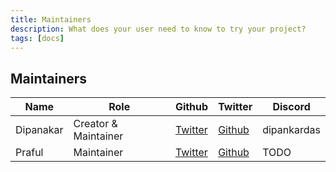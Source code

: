 ```yaml
---
title: Maintainers
description: What does your user need to know to try your project?
tags: [docs]
---
```


## Maintainers

| Name | Role | Github | Twitter | Discord |
|------|------|--------|---------|---------|
| Dipanakar | Creator & Maintainer | [Twitter](https://twitter.com/DipankarDas011) | [Github](https://github.com/dipankardas011) | dipankardas |
| Praful | Maintainer | [Twitter](#) | [Github](#) | TODO |
